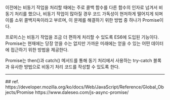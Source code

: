 이전에는 비동기 작업을 처리할 때에는 주로 콜백 함수를 다른 함수의 인자로 넘겨서 비동기 처리를 했으나, 비동기 작업이 많아질 경우 코드 가독성이 현저하게 떨어지게 되며 이를 소위 콜백지옥이라고 부르며, 이 문제를 해결하기 위한 방법 중 하나가 Promise이다.

프로미스는 비동기 작업을 조금 더 편하게 처리할 수 있도록 ES6에 도입된 기능이다.
Promise는 현재에는 당장 얻을 수는 없지만 가까운 미래에는 얻을 수 있는 어떤 데이터에 접근하기 위한 방법을 제공한다.

Promise는 then()과 catch() 메서드를 통해 동기 처리에서 사용하는 try-catch 블록과 유사한 방법으로 비동기 처리 코드를 작성할 수 있도록 한다.

<hr>
## ref.
https://developer.mozilla.org/ko/docs/Web/JavaScript/Reference/Global_Objects/Promise
https://www.daleseo.com/js-async-promise/